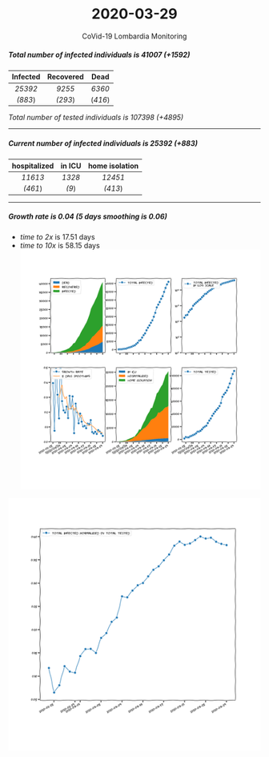<div align='center'>

# 2020-03-29
CoVid-19 Lombardia Monitoring
</div>

##### Total number of infected individuals is 41007 (+1592)
Infected | Recovered | Dead
:---: | :---: | :---:
*25392* | *9255* | *6360*
*(883*) | *(293*) | (*416*)

*Total number of tested individuals is 107398 (+4895)*
***
##### Current number of infected individuals is 25392 (+883)
hospitalized | in ICU | home isolation
:---: | :---: | :---:
*11613* |*1328* |*12451*
*(461*) |*(9*) |*(413*)
***
##### Growth rate is 0.04 (5 days smoothing is 0.06)
- *time to 2x* is 17.51 days
- *time to 10x* is 58.15 days
![stats][stats]

![infected_normalized][infected_normalized]

[stats]: stats_Lombardia.png
[infected_normalized]: infected_normalized_Lombardia.png
